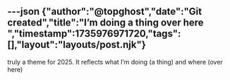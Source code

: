 ---json
{"author":"@topghost","date":"Git created","title":"I&#x2019;m doing a thing over here ","timestamp":1735976971720,"tags":[],"layout":"layouts/post.njk"}
---
truly a theme for 2025. It reflects what I&#x2019;m doing (a thing) and where (over here)
